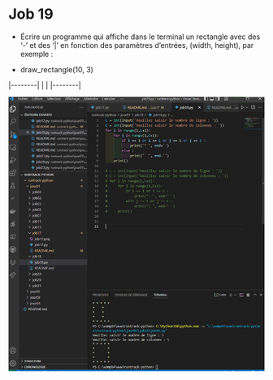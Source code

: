 # Job 19

* Écrire un programme qui affiche dans le terminal un rectangle avec des ‘-’ et des ‘|’ en fonction des paramètres d’entrées, (width, height), par exemple :

* draw_rectangle(10, 3)

|--------|
|        |
|--------|

![Job 17](./job19.png "Job17")